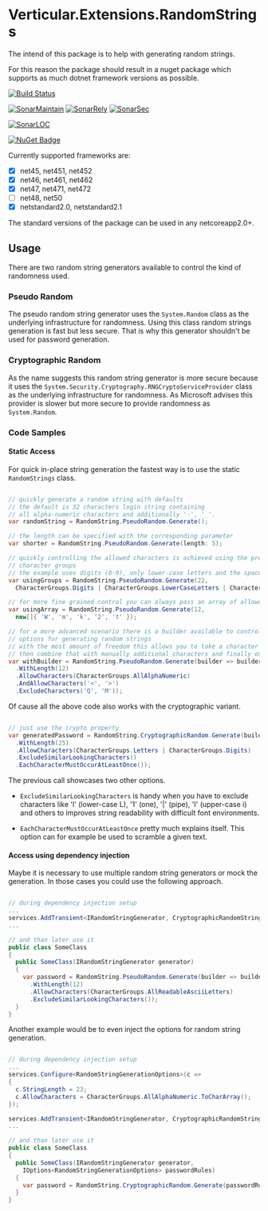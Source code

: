 # Verticular.Extensions.RandomStrings

The intend of this package is to help with generating random strings.

For this reason the package should result in a nuget package which supports as much dotnet framework versions as possible.

[![Build Status](https://martinhudasch.visualstudio.com/Verticular.Extensions.RandomStrings/_apis/build/status/mhudasch.verticular.extensions.randomstrings)](https://martinhudasch.visualstudio.com/Verticular.Extensions.RandomStrings/_build/latest?definitionId=4)

[![SonarMaintain](https://sonarcloud.io/api/project_badges/measure?project=mhudasch_verticular.extensions.randomstrings&metric=sqale_rating)](https://sonarcloud.io/dashboard?id=mhudasch_verticular.extensions.randomstrings)
[![SonarRely](https://sonarcloud.io/api/project_badges/measure?project=mhudasch_verticular.extensions.randomstrings&metric=reliability_rating)](https://sonarcloud.io/dashboard?id=mhudasch_verticular.extensions.randomstrings)
[![SonarSec](https://sonarcloud.io/api/project_badges/measure?project=mhudasch_verticular.extensions.randomstrings&metric=security_rating)](https://sonarcloud.io/dashboard?id=mhudasch_verticular.extensions.randomstrings)

[![SonarLOC](https://sonarcloud.io/api/project_badges/measure?project=mhudasch_verticular.extensions.randomstrings&metric=ncloc)](https://sonarcloud.io/dashboard?id=mhudasch_verticular.extensions.randomstrings)

[![NuGet Badge](https://buildstats.info/nuget/verticular.extensions.randomstrings)](https://www.nuget.org/packages/verticular.extensions.randomstrings/)

Currently supported frameworks are:

- [x] net45, net451, net452
- [x] net46, net461, net462
- [x] net47, net471, net472
- [ ] net48, net50
- [x] netstandard2.0, netstandard2.1

The standard versions of the package can be used in any netcoreapp2.0+.

## Usage

There are two random string generators available to control the kind of randomness used.

### Pseudo Random

The pseudo random string generator uses the `System.Random` class as the underlying infrastructure for
randomness. Using this class random strings generation is fast but less secure. That is why this generator
shouldn't be used for password generation.

### Cryptographic Random

As the name suggests this random string generator is more secure because it uses the `System.Security.Cryptography.RNGCryptoServiceProvider`
class as the underlying infrastructure for randomness. As Microsoft advises this provider is slower
but more secure to provide randomness as `System.Random`.

### Code Samples

#### Static Access

For quick in-place string generation the fastest way is to use the static `RandomStrings` class.

```cs

// quickly generate a random string with defaults
// the default is 32 characters login string containing
// all alpha-numeric characters and additionally '-', '_'.
var randomString = RandomString.PseudoRandom.Generate();

// the length can be specified with the corresponding parameter
var shorter = RandomString.PseudoRandom.Generate(length: 5);

// quickly controlling the allowed characters is achieved using the pre-defined
// character groups
// the example uses digits (0-9), only lower-case letters and the space-character
var usingGroups = RandomString.PseudoRandom.Generate(22,
  CharacterGroups.Digits | CharacterGroups.LowerCaseLetters | CharacterGroups.Space);

// for more fine grained control you can always pass an array of allowed characters
var usingArray = RandomString.PseudoRandom.Generate(12,
  new[]{ 'W', 'm', 'k', '2', 't' });

// for a more advanced scenario there is a builder available to control the
// options for generating random strings
// with the most amount of freedom this allows you to take a character group
// then combine that with manually additional characters and finally exclude some of them
var withBuilder = RandomString.PseudoRandom.Generate(builder => builder
  .WithLength(12)
  .AllowCharacters(CharacterGroups.AllAlphaNumeric)
  .AndAllowCharacters('<', '>')
  .ExcludeCharacters('Q', 'M'));

```

Of cause all the above code also works with the cryptographic variant.

```cs

// just use the crypto property
var generatedPassword = RandomString.CryptographicRandom.Generate(builder => builder
  .WithLength(25)
  .AllowCharacters(CharacterGroups.Letters | CharacterGroups.Digits)
  .ExcludeSimilarLookingCharacters()
  .EachCharacterMustOccurAtLeastOnce());

```

The previous call showcases two other options.

- `ExcludeSimilarLookingCharacters` is handy when you have to exclude characters
  like 'l' (lower-case L), '1' (one), '|' (pipe), 'I' (upper-case i) and others
  to improves string readability with difficult font environments.

- `EachCharacterMustOccurAtLeastOnce` pretty much explains itself. This option
  can for example be used to scramble a given text.

#### Access using dependency injection

Maybe it is necessary to use multiple random string generators or mock the generation. In those
cases you could use the following approach.

```cs

// during dependency injection setup
...
services.AddTransient<IRandomStringGenerator, CryptographicRandomStringGenerator>();
...

// and than later use it
public class SomeClass
{
  public SomeClass(IRandomStringGenerator generator)
  {
    var password = RandomString.PseudoRandom.Generate(builder => builder
      .WithLength(12)
      .AllowCharacters(CharacterGroups.AllReadableAsciiLetters)
      .ExcludeSimilarLookingCharacters());
  }
}

```

Another example would be to even inject the options for random string generation.

```cs

// during dependency injection setup
...
services.Configure<RandomStringGenerationOptions>(c =>
{
  c.StringLength = 23;
  c.AllowCharacters = CharacterGroups.AllAlphaNumeric.ToCharArray();
});

services.AddTransient<IRandomStringGenerator, CryptographicRandomStringGenerator>();
...

// and than later use it
public class SomeClass
{
  public SomeClass(IRandomStringGenerator generator,
    IOptions<RandomStringGenerationOptions> passwordRules)
  {
    var password = RandomString.CryptographicRandom.Generate(passwordRules.Value);
  }
}

```
